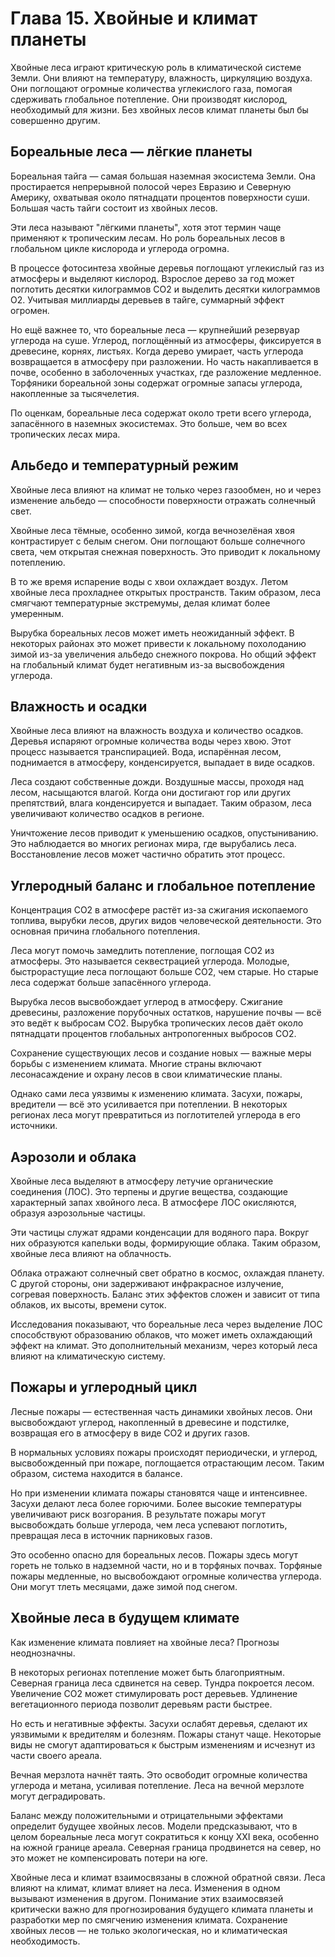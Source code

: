 # Глава 15. Хвойные и климат планеты

Хвойные леса играют критическую роль в климатической системе Земли. Они влияют на температуру, влажность, циркуляцию воздуха. Они поглощают огромные количества углекислого газа, помогая сдерживать глобальное потепление. Они производят кислород, необходимый для жизни. Без хвойных лесов климат планеты был бы совершенно другим.

## Бореальные леса — лёгкие планеты

Бореальная тайга — самая большая наземная экосистема Земли. Она простирается непрерывной полосой через Евразию и Северную Америку, охватывая около пятнадцати процентов поверхности суши. Большая часть тайги состоит из хвойных лесов.

Эти леса называют "лёгкими планеты", хотя этот термин чаще применяют к тропическим лесам. Но роль бореальных лесов в глобальном цикле кислорода и углерода огромна.

В процессе фотосинтеза хвойные деревья поглощают углекислый газ из атмосферы и выделяют кислород. Взрослое дерево за год может поглотить десятки килограммов CO2 и выделить десятки килограммов O2. Учитывая миллиарды деревьев в тайге, суммарный эффект огромен.

Но ещё важнее то, что бореальные леса — крупнейший резервуар углерода на суше. Углерод, поглощённый из атмосферы, фиксируется в древесине, корнях, листьях. Когда дерево умирает, часть углерода возвращается в атмосферу при разложении. Но часть накапливается в почве, особенно в заболоченных участках, где разложение медленное. Торфяники бореальной зоны содержат огромные запасы углерода, накопленные за тысячелетия.

По оценкам, бореальные леса содержат около трети всего углерода, запасённого в наземных экосистемах. Это больше, чем во всех тропических лесах мира.

## Альбедо и температурный режим

Хвойные леса влияют на климат не только через газообмен, но и через изменение альбедо — способности поверхности отражать солнечный свет.

Хвойные леса тёмные, особенно зимой, когда вечнозелёная хвоя контрастирует с белым снегом. Они поглощают больше солнечного света, чем открытая снежная поверхность. Это приводит к локальному потеплению.

В то же время испарение воды с хвои охлаждает воздух. Летом хвойные леса прохладнее открытых пространств. Таким образом, леса смягчают температурные экстремумы, делая климат более умеренным.

Вырубка бореальных лесов может иметь неожиданный эффект. В некоторых районах это может привести к локальному похолоданию зимой из-за увеличения альбедо снежного покрова. Но общий эффект на глобальный климат будет негативным из-за высвобождения углерода.

## Влажность и осадки

Хвойные леса влияют на влажность воздуха и количество осадков. Деревья испаряют огромные количества воды через хвою. Этот процесс называется транспирацией. Вода, испарённая лесом, поднимается в атмосферу, конденсируется, выпадает в виде осадков.

Леса создают собственные дожди. Воздушные массы, проходя над лесом, насыщаются влагой. Когда они достигают гор или других препятствий, влага конденсируется и выпадает. Таким образом, леса увеличивают количество осадков в регионе.

Уничтожение лесов приводит к уменьшению осадков, опустыниванию. Это наблюдается во многих регионах мира, где вырубались леса. Восстановление лесов может частично обратить этот процесс.

## Углеродный баланс и глобальное потепление

Концентрация CO2 в атмосфере растёт из-за сжигания ископаемого топлива, вырубки лесов, других видов человеческой деятельности. Это основная причина глобального потепления.

Леса могут помочь замедлить потепление, поглощая CO2 из атмосферы. Это называется секвестрацией углерода. Молодые, быстрорастущие леса поглощают больше CO2, чем старые. Но старые леса содержат больше запасённого углерода.

Вырубка лесов высвобождает углерод в атмосферу. Сжигание древесины, разложение порубочных остатков, нарушение почвы — всё это ведёт к выбросам CO2. Вырубка тропических лесов даёт около пятнадцати процентов глобальных антропогенных выбросов CO2.

Сохранение существующих лесов и создание новых — важные меры борьбы с изменением климата. Многие страны включают лесонасаждение и охрану лесов в свои климатические планы.

Однако сами леса уязвимы к изменению климата. Засухи, пожары, вредители — всё это усиливается при потеплении. В некоторых регионах леса могут превратиться из поглотителей углерода в его источники.

## Аэрозоли и облака

Хвойные леса выделяют в атмосферу летучие органические соединения (ЛОС). Это терпены и другие вещества, создающие характерный запах хвойного леса. В атмосфере ЛОС окисляются, образуя аэрозольные частицы.

Эти частицы служат ядрами конденсации для водяного пара. Вокруг них образуются капельки воды, формирующие облака. Таким образом, хвойные леса влияют на облачность.

Облака отражают солнечный свет обратно в космос, охлаждая планету. С другой стороны, они задерживают инфракрасное излучение, согревая поверхность. Баланс этих эффектов сложен и зависит от типа облаков, их высоты, времени суток.

Исследования показывают, что бореальные леса через выделение ЛОС способствуют образованию облаков, что может иметь охлаждающий эффект на климат. Это дополнительный механизм, через который леса влияют на климатическую систему.

## Пожары и углеродный цикл

Лесные пожары — естественная часть динамики хвойных лесов. Они высвобождают углерод, накопленный в древесине и подстилке, возвращая его в атмосферу в виде CO2 и других газов.

В нормальных условиях пожары происходят периодически, и углерод, высвобожденный при пожаре, поглощается отрастающим лесом. Таким образом, система находится в балансе.

Но при изменении климата пожары становятся чаще и интенсивнее. Засухи делают леса более горючими. Более высокие температуры увеличивают риск возгорания. В результате пожары могут высвобождать больше углерода, чем леса успевают поглотить, превращая леса в источник парниковых газов.

Это особенно опасно для бореальных лесов. Пожары здесь могут гореть не только в надземной части, но и в торфяных почвах. Торфяные пожары медленные, но высвобождают огромные количества углерода. Они могут тлеть месяцами, даже зимой под снегом.

## Хвойные леса в будущем климате

Как изменение климата повлияет на хвойные леса? Прогнозы неоднозначны.

В некоторых регионах потепление может быть благоприятным. Северная граница леса сдвинется на север. Тундра покроется лесом. Увеличение CO2 может стимулировать рост деревьев. Удлинение вегетационного периода позволит деревьям расти быстрее.

Но есть и негативные эффекты. Засухи ослабят деревья, сделают их уязвимыми к вредителям и болезням. Пожары станут чаще. Некоторые виды не смогут адаптироваться к быстрым изменениям и исчезнут из части своего ареала.

Вечная мерзлота начнёт таять. Это освободит огромные количества углерода и метана, усиливая потепление. Леса на вечной мерзлоте могут деградировать.

Баланс между положительными и отрицательными эффектами определит будущее хвойных лесов. Модели предсказывают, что в целом бореальные леса могут сократиться к концу XXI века, особенно на южной границе ареала. Северная граница продвинется на север, но это может не компенсировать потери на юге.

Хвойные леса и климат взаимосвязаны в сложной обратной связи. Леса влияют на климат, климат влияет на леса. Изменения в одном вызывают изменения в другом. Понимание этих взаимосвязей критически важно для прогнозирования будущего климата планеты и разработки мер по смягчению изменения климата. Сохранение хвойных лесов — не только экологическая, но и климатическая необходимость.
